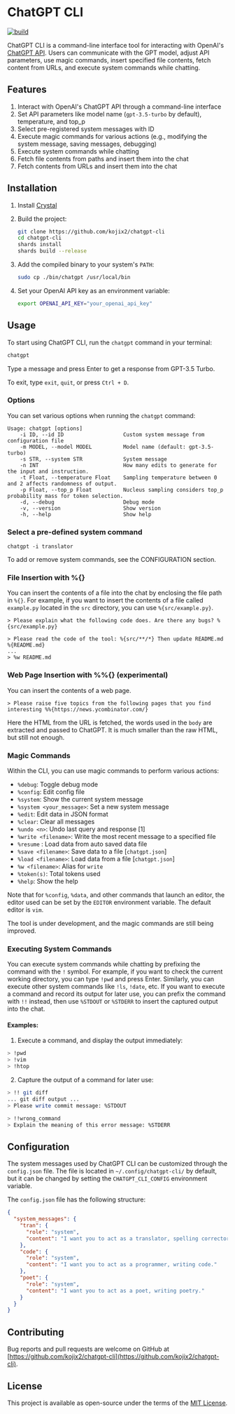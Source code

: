 # ChatGPT CLI

[![build](https://github.com/kojix2/chatgpt-cli/actions/workflows/build.yml/badge.svg)](https://github.com/kojix2/chatgpt-cli/actions/workflows/build.yml)

ChatGPT CLI is a command-line interface tool for interacting with OpenAI's [ChatGPT API](https://platform.openai.com/docs/api-reference/chat). Users can communicate with the GPT model, adjust API parameters, use magic commands, insert specified file contents, fetch content from URLs, and execute system commands while chatting.

## Features

1. Interact with OpenAI's ChatGPT API through a command-line interface
2. Set API parameters like model name (`gpt-3.5-turbo` by default), temperature, and top_p
3. Select pre-registered system messages with ID
4. Execute magic commands for various actions (e.g., modifying the system message, saving messages, debugging)
5. Execute system commands while chatting
6. Fetch file contents from paths and insert them into the chat
7. Fetch contents from URLs and insert them into the chat

## Installation

1. Install [Crystal](https://github.com/crystal-lang/crystal)

2. Build the project:

   ```bash
   git clone https://github.com/kojix2/chatgpt-cli
   cd chatgpt-cli
   shards install
   shards build --release
   ```

3. Add the compiled binary to your system's `PATH`:

   ```bash
   sudo cp ./bin/chatgpt /usr/local/bin
   ```

4. Set your OpenAI API key as an environment variable:

   ```bash
   export OPENAI_API_KEY="your_openai_api_key"
   ```

## Usage

To start using ChatGPT CLI, run the `chatgpt` command in your terminal:

```bash
chatgpt
```

Type a message and press Enter to get a response from GPT-3.5 Turbo.

To exit, type `exit`, `quit`, or press `Ctrl + D`.

### Options

You can set various options when running the `chatgpt` command:

```
Usage: chatgpt [options]
    -i ID, --id ID                   Custom system message from configuration file
    -m MODEL, --model MODEL          Model name (default: gpt-3.5-turbo)
    -s STR, --system STR             System message
    -n INT                           How many edits to generate for the input and instruction.
    -t Float, --temperature Float    Sampling temperature between 0 and 2 affects randomness of output.
    -p Float, --top_p Float          Nucleus sampling considers top_p probability mass for token selection.
    -d, --debug                      Debug mode
    -v, --version                    Show version
    -h, --help                       Show help
```

### Select a pre-defined system command

```
chatgpt -i translator
```

To add or remove system commands, see the CONFIGURATION section.

### File Insertion with %{}

You can insert the contents of a file into the chat by enclosing the file path in `%{}`. For example, if you want to insert the contents of a file called `example.py` located in the `src` directory, you can use `%{src/example.py}`.

```
> Please explain what the following code does. Are there any bugs? %{src/example.py}
```

```
> Please read the code of the tool: %{src/**/*} Then update README.md %{README.md}
...
> %w README.md
```

### Web Page Insertion with %%{} (experimental)

You can insert the contents of a web page.

```
> Please raise five topics from the following pages that you find interesting %%{https://news.ycombinator.com/}
```

Here the HTML from the URL is fetched, the words used in the `body` are extracted and passed to ChatGPT. It is much smaller than the raw HTML, but still not enough.

### Magic Commands

Within the CLI, you can use magic commands to perform various actions:

- `%debug`: Toggle debug mode
- `%config`: Edit config file
- `%system`: Show the current system message
- `%system <your_message>`: Set a new system message
- `%edit`: Edit data in JSON format
- `%clear`: Clear all messages
- `%undo <n>`: Undo last query and response [1]
- `%write <filename>`: Write the most recent message to a specified file
- `%resume` : Load data from auto saved data file
- `%save <filename>`: Save data to a file [`chatgpt.json`]
- `%load <filename>`: Load data from a file [`chatgpt.json`]
- `%w <filename>`: Alias for `write`
- `%token(s)`: Total tokens used
- `%help`: Show the help

Note that for `%config`, `%data`, and other commands that launch an editor, the editor used can be set by the `EDITOR` environment variable. The default editor is `vim`.

The tool is under development, and the magic commands are still being improved.

### Executing System Commands

You can execute system commands while chatting by prefixing the command with the `!` symbol. For example, if you want to check the current working directory, you can type `!pwd` and press Enter. Similarly, you can execute other system commands like `!ls`, `!date`, etc. If you want to execute a command and record its output for later use, you can prefix the command with `!!` instead, then use `%STDOUT` or `%STDERR` to insert the captured output into the chat.

#### Examples:

1. Execute a command, and display the output immediately:

```bash
> !pwd
> !vim
> !htop
```

2. Capture the output of a command for later use:

```bash
> !! git diff
... git diff output ...
> Please write commit message: %STDOUT
```

```bash
> !!wrong_command
> Explain the meaning of this error message: %STDERR
```

## Configuration

The system messages used by ChatGPT CLI can be customized through the `config.json` file. The file is located in `~/.config/chatgpt-cli/` by default, but it can be changed by setting the `CHATGPT_CLI_CONFIG` environment variable.

The `config.json` file has the following structure:

```json
{
  "system_messages": {
    "tran": {
      "role": "system",
      "content": "I want you to act as a translator, spelling corrector, and improver."
    },
    "code": {
      "role": "system",
      "content": "I want you to act as a programmer, writing code."
    },
    "poet": {
      "role": "system",
      "content": "I want you to act as a poet, writing poetry."
    }
  }
}
```

## Contributing

Bug reports and pull requests are welcome on GitHub at [https://github.com/kojix2/chatgpt-cli](https://github.com/kojix2/chatgpt-cli).

## License

This project is available as open-source under the terms of the [MIT License](https://opensource.org/licenses/MIT).
